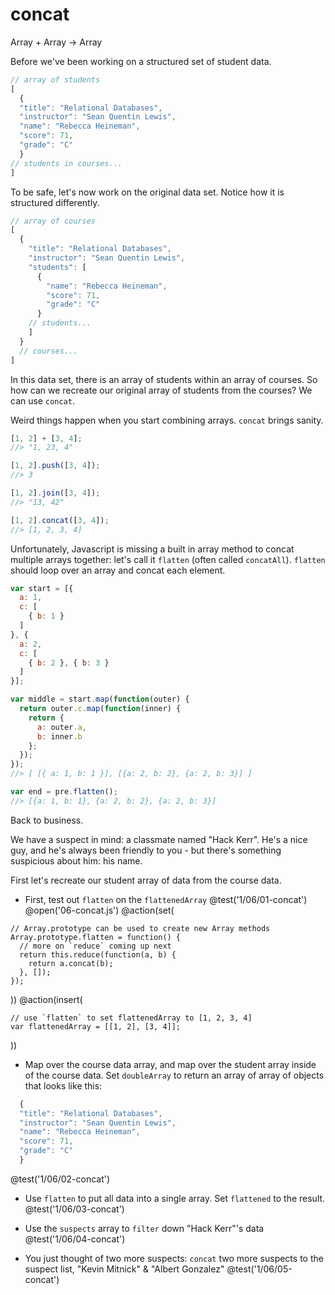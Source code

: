 # concat
Array + Array -> Array

Before we've been working on a structured set of student data.

```js
// array of students
[
  {
  "title": "Relational Databases",
  "instructor": "Sean Quentin Lewis",
  "name": "Rebecca Heineman",
  "score": 71,
  "grade": "C"
  }
// students in courses...
]
```

To be safe, let's now work on the original data set. Notice how it is structured differently.

```js
// array of courses
[
  {
    "title": "Relational Databases",
    "instructor": "Sean Quentin Lewis",
    "students": [
      {
        "name": "Rebecca Heineman",
        "score": 71,
        "grade": "C"
      }
    // students...
    ]
  }
  // courses...
]
```

In this data set, there is an array of students within an array of courses. So how can we recreate our original array of students from the courses? We can use `concat`.

Weird things happen when you start combining arrays. `concat` brings sanity.

```js
[1, 2] + [3, 4];
//> "1, 23, 4"

[1, 2].push([3, 4]);
//> 3

[1, 2].join([3, 4]);
//> "13, 42"

[1, 2].concat([3, 4]);
//> [1, 2, 3, 4]
```

Unfortunately, Javascript is missing a built in array method to concat multiple arrays together: let's call it `flatten` (often called `concatAll`). `flatten` should loop over an array and concat each element.

```js
var start = [{
  a: 1,
  c: [
    { b: 1 }
  ]
}, {
  a: 2,
  c: [
    { b: 2 }, { b: 3 }
  ]
}];

var middle = start.map(function(outer) {
  return outer.c.map(function(inner) {
    return {
      a: outer.a,
      b: inner.b
    };
  });
});
//> [ [{ a: 1, b: 1 }], [{a: 2, b: 2}, {a: 2, b: 3}] ]

var end = pre.flatten();
//> [{a: 1, b: 1}, {a: 2, b: 2}, {a: 2, b: 3}]
```

Back to business.

We have a suspect in mind: a classmate named "Hack Kerr". He's a nice guy, and he's always been friendly to you - but there's something suspicious about him: his name.

First let's recreate our student array of data from the course data.

+ First, test out `flatten` on the `flattenedArray`
  @test('1/06/01-concat')
  @open('06-concat.js')
  @action(set(
```
// Array.prototype can be used to create new Array methods
Array.prototype.flatten = function() {
  // more on `reduce` coming up next
  return this.reduce(function(a, b) {
    return a.concat(b);
  }, []);
});
```    
))
@action(insert(
```
// use `flatten` to set flattenedArray to [1, 2, 3, 4]
var flattenedArray = [[1, 2], [3, 4]];
```  
))

+ Map over the course data array, and map over the student array inside of the course data. Set `doubleArray` to return an array of array of objects that looks like this:

```js
  {
  "title": "Relational Databases",
  "instructor": "Sean Quentin Lewis",
  "name": "Rebecca Heineman",
  "score": 71,
  "grade": "C"
  }
```
@test('1/06/02-concat')

+ Use `flatten` to put all data into a single array. Set `flattened` to the result.
  @test('1/06/03-concat')

+ Use the `suspects` array to `filter` down "Hack Kerr"'s data
  @test('1/06/04-concat')

+ You just thought of two more suspects: `concat` two more suspects to the suspect list, "Kevin Mitnick" & "Albert Gonzalez"
  @test('1/06/05-concat')
